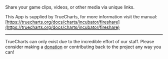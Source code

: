 Share your game clips, videos, or other media via unique links.

This App is supplied by TrueCharts, for more information visit the manual: [https://truecharts.org/docs/charts/incubator/fireshare](https://truecharts.org/docs/charts/incubator/fireshare)

---

TrueCharts can only exist due to the incredible effort of our staff.
Please consider making a [donation](https://truecharts.org/docs/about/sponsor) or contributing back to the project any way you can!
